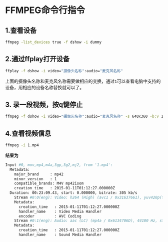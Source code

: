 # FFMPEG命令行指令

## 1.查看设备

```sh
ffmpeg -list_devices true -f dshow -i dummy
```

## 2.通过ffplay打开设备

```sh
ffplay -f dshow -i video="摄像头名称":audio="麦克风名称"
```

上面的摄像头名称和麦克风名称需要做相应的变换，通过`1`可以查看电脑中支持的设备，用相应的设备名称替换就可以了。

## 3. 录一段视频，按q键停止

```sh
ffmpeg -f dshow -i video="摄像头名称":audio="麦克风名称" -s 640x360 -b:v 1000k -b:a 128k output.mkv
```

## 4.查看视频信息

```sh
ffmpeg -i 1.mp4			
```

**结果为**

```sh
Input #0, mov,mp4,m4a,3gp,3g2,mj2, from '1.mp4':
  Metadata:
    major_brand     : mp42
    minor_version   : 1
    compatible_brands: M4V mp42isom
    creation_time   : 2015-01-11T01:12:27.000000Z
  Duration: 00:23:09.43, start: 0.000000, bitrate: 305 kb/s
    Stream #0:0(eng): Video: h264 (High) (avc1 / 0x31637661), yuv420p(tv, bt709), 1280x720 [SAR 1:1 DAR 16:9], 209 kb/s, 15 fps, 15 tbr, 15k tbn, 30 tbc (default)
    Metadata:
      creation_time   : 2015-01-11T01:12:27.000000Z
      handler_name    : Video Media Handler
      encoder         : AVC Coding
    Stream #0:1(eng): Audio: aac (LC) (mp4a / 0x6134706D), 44100 Hz, stereo, fltp, 93 kb/s (default)
    Metadata:
      creation_time   : 2015-01-11T01:12:27.000000Z
      handler_name    : Sound Media Handler
```

